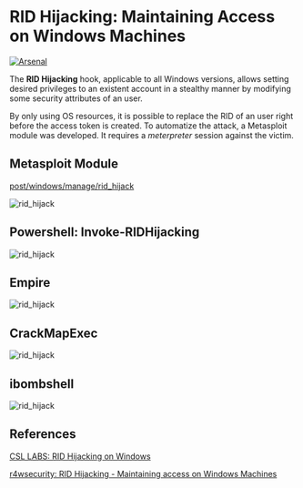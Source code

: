 # RID Hijacking: Maintaining Access on Windows Machines
[![Arsenal](https://github.com/toolswatch/badges/blob/master/arsenal/usa/2018.svg)](https://www.toolswatch.org/2018/05/black-hat-arsenal-usa-2018-the-w0w-lineup/)

The **RID Hijacking** hook, applicable to all Windows versions, allows setting desired privileges to an existent account in a stealthy manner by modifying some security attributes of an user.

By only using OS resources, it is possible to replace the RID of an user right before the access token is created. To automatize the attack, a Metasploit module was developed. It requires a *meterpreter* session against the victim.

## Metasploit Module

[post/windows/manage/rid_hijack](https://github.com/rapid7/metasploit-framework/blob/master/modules/post/windows/manage/rid_hijack.rb)

![rid_hijack](https://github.com/r4wd3r/RID-Hijacking/blob/master/rid_hijack.png)

## Powershell: Invoke-RIDHijacking

![rid_hijack](https://github.com/r4wd3r/RID-Hijacking/blob/master/modules/powershell/rid_hijack_posh.png)

## Empire

![rid_hijack](https://github.com/r4wd3r/RID-Hijacking/blob/master/modules/empire/rid_hijack_empire.png)

## CrackMapExec

![rid_hijack](https://github.com/r4wd3r/RID-Hijacking/blob/master/modules/cme/rid_hijack_cme.PNG)

## ibombshell

![rid_hijack](https://github.com/r4wd3r/RID-Hijacking/blob/master/modules/ibombshell/rid_hijack_ibombshell.png)

## References

[CSL LABS: RID Hijacking on Windows](http://csl.com.co/rid-hijacking/)

[r4wsecurity: RID Hijacking - Maintaining access on Windows Machines](https://r4wsecurity.blogspot.com/2017/12/rid-hijacking-maintaining-access-on.html)
